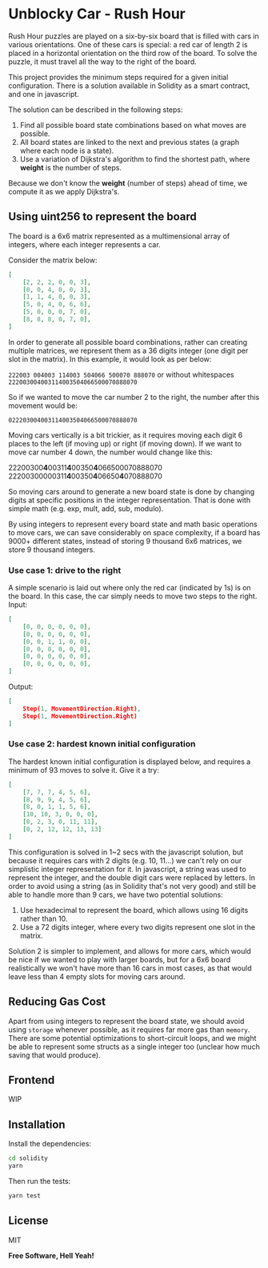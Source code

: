 # Unblocky Car - Rush Hour

Rush Hour puzzles are played on a six-by-six board that is filled with cars in various orientations. One of these cars is special: a red car of length 2 is placed in a horizontal orientation on the third row of the board. To solve the puzzle, it 
must travel all the way to the right of the board.

This project provides the minimum steps required for a given initial configuration. There is a solution available in Solidity as a smart contract, and one in javascript.

The solution can be described in the following steps:

1. Find all possible board state combinations based on what moves are possible.
2. All board states are linked to the next and previous states (a graph where each node is a state).
3. Use a variation of Dijkstra's algorithm to find the shortest path, where **weight** is the number of steps.

Because we don't know the **weight** (number of steps) ahead of time, we compute it as we apply Dijkstra's.

## Using uint256 to represent the board ##

The board is a 6x6 matrix represented as a multimensional array of integers, where each integer represents a car.

Consider the matrix below:
```json
[
    [2, 2, 2, 0, 0, 3],
    [0, 0, 4, 0, 0, 3],
    [1, 1, 4, 0, 0, 3],
    [5, 0, 4, 0, 6, 6],
    [5, 0, 0, 0, 7, 0],
    [8, 8, 8, 0, 7, 0],
]
```

In order to generate all possible board combinations, rather can creating multiple matrices, we represent them as a 36 digits integer (one digit per slot in the matrix). In this example, it would look as per below:

`222003 004003 114003 504066 500070 888070` or without whitespaces `222003004003114003504066500070888070`

So if we wanted to move the car number 2 to the right, the number after this movement would be:

`022203004003114003504066500070888070`

Moving cars vertically is a bit trickier, as it requires moving each digit 6 places to the left (if moving up) or right (if moving down). If we want to move car number 4 down, the number would change like this:

22200300**4**00311**4**00350**4**066500070888070
22200300000311**4**00350**4**06650**4**070888070

So moving cars around to generate a new board state is done by changing digits at specific positions in the integer representation. That is done with simple math (e.g. exp, mult, add, sub, modulo).

By using integers to represent every board state and math basic operations to move cars, we can save considerably on space complexity, if a board has 9000+ different states, instead of storing 9 thousand 6x6 matrices, we store 9 thousand integers.

### Use case 1: drive to the right ###
A simple scenario is laid out where only the red car (indicated by 1s) is on the board. In this case, the 
car simply needs to move two steps to the right. 
Input:
```json
[ 
    [0, 0, 0, 0, 0, 0], 
    [0, 0, 0, 0, 0, 0], 
    [0, 0, 1, 1, 0, 0], 
    [0, 0, 0, 0, 0, 0], 
    [0, 0, 0, 0, 0, 0], 
    [0, 0, 0, 0, 0, 0], 
] 
```
 
Output: 
```json
[ 
    Step(1, MovementDirection.Right), 
    Step(1, MovementDirection.Right) 
]
```
### Use case 2: hardest known initial configuration
The hardest known initial configuration is displayed below, and requires a minimum of 93 moves to solve it. Give it a try:
```json
[
    [7, 7, 7, 4, 5, 6],
    [8, 9, 9, 4, 5, 6],
    [8, 0, 1, 1, 5, 6],
    [10, 10, 3, 0, 0, 0],
    [0, 2, 3, 0, 11, 11],
    [0, 2, 12, 12, 13, 13]
]
```

This configuration is solved in 1~2 secs with the javascript solution, but because it requires cars with 2 digits (e.g. 10, 11...) we can't rely on our simplistic integer representation for it. In javascript, a string was used to represent the integer, and the double digit cars were replaced by letters. In order to avoid using a string (as in Solidity that's not very good) and still be able to handle more than 9 cars, we have two potential solutions:

1. Use hexadecimal to represent the board, which allows using 16 digits rather than 10.
2. Use a 72 digits integer, where every two digits represent one slot in the matrix.

Solution 2 is simpler to implement, and allows for more cars, which would be nice if we wanted to play with larger boards, but for a 6x6 board realistically we won't have more than 16 cars in most cases, as that would leave less than 4 empty slots for moving cars around.

## Reducing Gas Cost ##

Apart from using integers to represent the board state, we should avoid using `storage` whenever possible, as it requires far more gas than `memory`. There are some potential optimizations to short-circuit loops, and we might be able to represent some structs as a single integer too (unclear how much saving that would produce).

## Frontend ##

WIP

## Installation

Install the dependencies:

```sh
cd solidity
yarn
```

Then run the tests:

```sh
yarn test
```

## License

MIT

**Free Software, Hell Yeah!**

